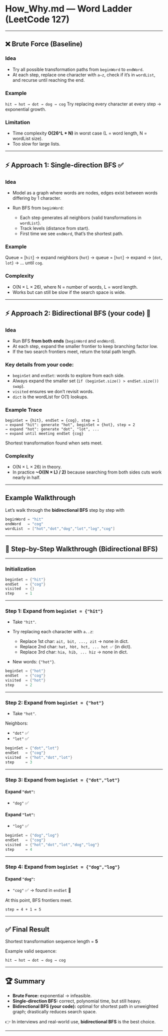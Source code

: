 # How\_Why.md — Word Ladder (LeetCode 127)

---

## ❌ Brute Force (Baseline)

### Idea

* Try all possible transformation paths from `beginWord` to `endWord`.
* At each step, replace one character with `a–z`, check if it’s in `wordList`, and recurse until reaching the end.

### Example

`hit → hot → dot → dog → cog`
Try replacing every character at every step → exponential growth.

### Limitation

* Time complexity **O(26^L \* N)** in worst case (L = word length, N = wordList size).
* Too slow for large lists.

---

## ⚡ Approach 1: Single-direction BFS ✅

### Idea

* Model as a graph where words are nodes, edges exist between words differing by 1 character.
* Run BFS from `beginWord`:

  * Each step generates all neighbors (valid transformations in `wordList`).
  * Track levels (distance from start).
  * First time we see `endWord`, that’s the shortest path.

### Example

Queue = \[`hit`] → expand neighbors (`hot`) → queue = \[`hot`] → expand → (`dot`, `lot`) → … until `cog`.

### Complexity

* O(N × L × 26), where N = number of words, L = word length.
* Works but can still be slow if the search space is wide.

---

## ⚡ Approach 2: Bidirectional BFS (your code) 🚀

### Idea

* Run BFS **from both ends** (`beginWord` and `endWord`).
* At each step, expand the smaller frontier to keep branching factor low.
* If the two search frontiers meet, return the total path length.

### Key details from your code:

* `beginSet` and `endSet`: words to explore from each side.
* Always expand the smaller set (`if (beginSet.size() > endSet.size()) swap`).
* `visited` ensures we don’t revisit words.
* `dict` is the wordList for O(1) lookups.

### Example Trace

```
beginSet = {hit}, endSet = {cog}, step = 1
→ expand "hit": generate "hot", beginSet = {hot}, step = 2
→ expand "hot": generate "dot", "lot", ...
→ expand until meeting endSet {cog}
```

Shortest transformation found when sets meet.

### Complexity

* O(N × L × 26) in theory.
* In practice **\~O((N × L) / 2)** because searching from both sides cuts work nearly in half.

---

## Example Walkthrough

Let’s walk through the **bidirectional BFS** step by step with

```java
beginWord = "hit"
endWord   = "cog"
wordList  = ["hot","dot","dog","lot","log","cog"]
```

---

## 🔎 Step-by-Step Walkthrough (Bidirectional BFS)

---

### Initialization

```java
beginSet = {"hit"}
endSet   = {"cog"}
visited  = {}
step     = 1
```

---

### Step 1: Expand from `beginSet = {"hit"}`

* Take `"hit"`.

* Try replacing each character with `a..z`:

  * Replace 1st char: `ait, bit, ..., zit` → none in dict.
  * Replace 2nd char: `hat, hbt, hct, ... hot ✅` (in dict).
  * Replace 3rd char: `hia, hib, ... hiz` → none in dict.

* New words: `{"hot"}`.

```java
beginSet = {"hot"}
endSet   = {"cog"}
visited  = {"hot"}
step     = 2
```

---

### Step 2: Expand from `beginSet = {"hot"}`

* Take `"hot"`.

Neighbors:

* `"dot"` ✅
* `"lot"` ✅

```java
beginSet = {"dot","lot"}
endSet   = {"cog"}
visited  = {"hot","dot","lot"}
step     = 3
```

---

### Step 3: Expand from `beginSet = {"dot","lot"}`

#### Expand `"dot"`:

* `"dog"` ✅

#### Expand `"lot"`:

* `"log"` ✅

```java
beginSet = {"dog","log"}
endSet   = {"cog"}
visited  = {"hot","dot","lot","dog","log"}
step     = 4
```

---

### Step 4: Expand from `beginSet = {"dog","log"}`

#### Expand `"dog"`:

* `"cog"` ✅ → found in `endSet` 🎉

At this point, BFS frontiers meet.

```text
step = 4 + 1 = 5
```

---

## ✅ Final Result

Shortest transformation sequence length = **5**

Example valid sequence:

```text
hit → hot → dot → dog → cog
```

---

## 🏆 Summary

* **Brute Force:** exponential → infeasible.
* **Single-direction BFS:** correct, polynomial time, but still heavy.
* **Bidirectional BFS (your code):** optimal for shortest path in unweighted graph; drastically reduces search space.

👉 In interviews and real-world use, **bidirectional BFS** is the best choice.

---
